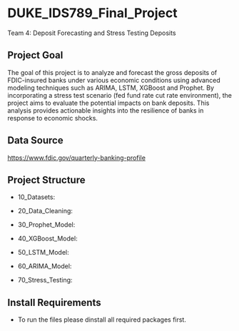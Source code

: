 # DUKE_IDS789_Final_Project
Team 4: Deposit Forecasting and Stress Testing Deposits

## Project Goal

The goal of this project is to analyze and forecast the gross deposits of FDIC-insured banks under various economic conditions using advanced modeling techniques such as ARIMA, LSTM, XGBoost and Prophet. By incorporating a stress test scenario (fed fund rate cut rate environment), the project aims to evaluate the potential impacts on bank deposits. This analysis provides actionable insights into the resilience of banks in response to economic shocks.

## Data Source
https://www.fdic.gov/quarterly-banking-profile

## Project Structure

- 10_Datasets:

- 20_Data_Cleaning:

- 30_Prophet_Model:

- 40_XGBoost_Model:

- 50_LSTM_Model:

- 60_ARIMA_Model:

- 70_Stress_Testing:


## Install Requirements

- To run the files please dinstall all required packages first.